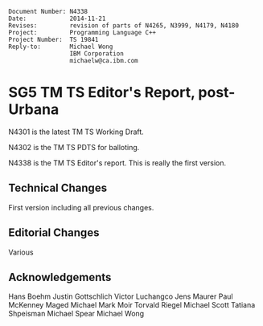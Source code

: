     Document Number: N4338
    Date:            2014-11-21
    Revises:         revision of parts of N4265, N3999, N4179, N4180
    Project:         Programming Language C++
    Project Number:  TS 19841
    Reply-to:        Michael Wong
                     IBM Corporation
                     michaelw@ca.ibm.com

# SG5 TM TS Editor's Report, post-Urbana

N4301 is the latest TM TS Working Draft.

N4302 is the TM TS PDTS for balloting. 

N4338 is the TM TS Editor's report. This is really the first version.

## Technical Changes

First version including all previous changes. 

## Editorial Changes

Various

## Acknowledgements

Hans Boehm
Justin Gottschlich
Victor Luchangco
Jens Maurer
Paul McKenney
Maged Michael
Mark Moir
Torvald Riegel
Michael Scott
Tatiana Shpeisman
Michael Spear
Michael Wong